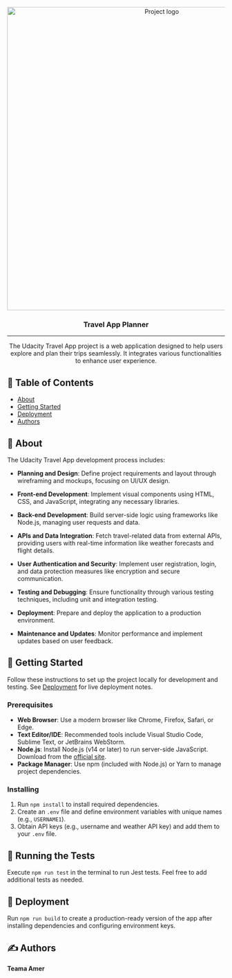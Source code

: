 <p align="center">
  <a href="#" rel="noopener">
    <img width="700px" src="./ProjPic.png" alt="Project logo">
  </a>
</p>

<h3 align="center">Travel App Planner</h3>

---

<p align="center">
  The Udacity Travel App project is a web application designed to help users explore and plan their trips seamlessly. It integrates various functionalities to enhance user experience.
  <br>
</p>

## 📝 Table of Contents

- [About](#about)
- [Getting Started](#getting-started)
- [Deployment](#deployment)
- [Authors](#authors)

## 🧐 About <a name="about"></a>

The Udacity Travel App development process includes:

- **Planning and Design**: Define project requirements and layout through wireframing and mockups, focusing on UI/UX design.
  
- **Front-end Development**: Implement visual components using HTML, CSS, and JavaScript, integrating any necessary libraries.

- **Back-end Development**: Build server-side logic using frameworks like Node.js, managing user requests and data.

- **APIs and Data Integration**: Fetch travel-related data from external APIs, providing users with real-time information like weather forecasts and flight details.

- **User Authentication and Security**: Implement user registration, login, and data protection measures like encryption and secure communication.

- **Testing and Debugging**: Ensure functionality through various testing techniques, including unit and integration testing.

- **Deployment**: Prepare and deploy the application to a production environment.

- **Maintenance and Updates**: Monitor performance and implement updates based on user feedback.

## 🏁 Getting Started <a name="getting-started"></a>

Follow these instructions to set up the project locally for development and testing. See [Deployment](#deployment) for live deployment notes.

### Prerequisites

- **Web Browser**: Use a modern browser like Chrome, Firefox, Safari, or Edge.
- **Text Editor/IDE**: Recommended tools include Visual Studio Code, Sublime Text, or JetBrains WebStorm.
- **Node.js**: Install Node.js (v14 or later) to run server-side JavaScript. Download from the [official site](https://nodejs.org).
- **Package Manager**: Use npm (included with Node.js) or Yarn to manage project dependencies.

### Installing

1. Run `npm install` to install required dependencies.
2. Create an `.env` file and define environment variables with unique names (e.g., `USERNAME1`).
3. Obtain API keys (e.g., username and weather API key) and add them to your `.env` file.

## 🔧 Running the Tests <a name="tests"></a>

Execute `npm run test` in the terminal to run Jest tests. Feel free to add additional tests as needed.

## 🚀 Deployment <a name="deployment"></a>

Run `npm run build` to create a production-ready version of the app after installing dependencies and configuring environment keys.

## ✍️ Authors <a name="authors"></a>

**Teama Amer**